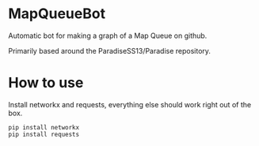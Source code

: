 # MapQueueBot
Automatic bot for making a graph of a Map Queue on github.

Primarily based around the ParadiseSS13/Paradise repository.

# How to use

Install networkx and requests, everything else should work right out of the box.
```
pip install networkx
pip install requests
```
